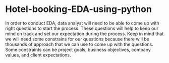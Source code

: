 # Hotel-booking-EDA-using-python
In order to conduct EDA, data analyst will need to be able to come up with right questions to start the process. These questions will help to keep our mind on track and set our expectation during the process. Keep in mind that we will need some constrains for our questions because there will be thousands of approach that we can use to come up with the questions. Some constraints can be project goals, business objectives, company values, and client expectations.
